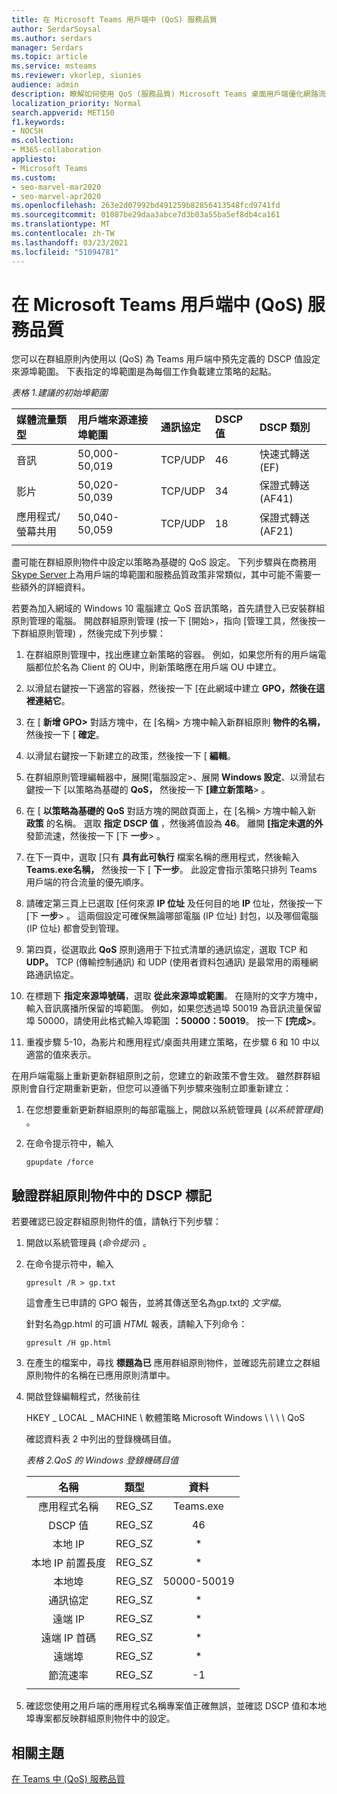 ```yaml
---
title: 在 Microsoft Teams 用戶端中 (QoS) 服務品質
author: SerdarSoysal
ms.author: serdars
manager: Serdars
ms.topic: article
ms.service: msteams
ms.reviewer: vkorlep, siunies
audience: admin
description: 瞭解如何使用 QoS (服務品質) Microsoft Teams 桌面用戶端優化網路流量。
localization_priority: Normal
search.appverid: MET150
f1.keywords:
- NOCSH
ms.collection:
- M365-collaboration
appliesto:
- Microsoft Teams
ms.custom:
- seo-marvel-mar2020
- seo-marvel-apr2020
ms.openlocfilehash: 263e2d07992bd491259b82856413548fcd9741fd
ms.sourcegitcommit: 01087be29daa3abce7d3b03a55ba5ef8db4ca161
ms.translationtype: MT
ms.contentlocale: zh-TW
ms.lasthandoff: 03/23/2021
ms.locfileid: "51094781"
---
```

# <a name="implement-quality-of-service-qos-in-microsoft-teams-clients"></a>在 Microsoft Teams 用戶端中 (QoS) 服務品質

您可以在群組原則內使用以 (QoS) 為 Teams 用戶端中預先定義的 DSCP 值設定來源埠範圍。 下表指定的埠範圍是為每個工作負載建立策略的起點。

*表格 1.建議的初始埠範圍*

|媒體流量類型| 用戶端來源連接埠範圍  |通訊協定|DSCP 值|DSCP 類別|
|:--- |:--- |:--- |:--- |:--- |
|音訊| 50,000-50,019|TCP/UDP|46|快速式轉送 (EF)|
|影片| 50,020-50,039|TCP/UDP|34|保證式轉送 (AF41)|
|應用程式/螢幕共用| 50,040-50,059|TCP/UDP|18|保證式轉送 (AF21)|
| | | | | |

盡可能在群組原則物件中設定以策略為基礎的 QoS 設定。 下列步驟與在商務用  [Skype Server](/SkypeForBusiness/manage/network-management/qos/configuring-port-ranges-for-your-skype-clients#configure-quality-of-service-policies-for-clients-running-on-windows-10)上為用戶端的埠範圍和服務品質政策非常類似，其中可能不需要一些額外的詳細資料。

若要為加入網域的 Windows 10 電腦建立 QoS 音訊策略，首先請登入已安裝群組原則管理的電腦。 開啟群組原則管理 (按一下 [開始>，指向 [管理工具，然後按一下群組原則管理) ，然後完成下列步驟：

1. 在群組原則管理中，找出應建立新策略的容器。 例如，如果您所有的用戶端電腦都位於名為 Client 的 OU中，則新策略應在用戶端 OU 中建立。

1. 以滑鼠右鍵按一下適當的容器，然後按一下 [在此網域中建立 **GPO，然後在這裡連結它**。

1. 在 [ **新增 GPO>** 對話方塊中，在 [名稱> 方塊中輸入新群組原則 **物件的名稱，** 然後按一下 [ **確定**。

1. 以滑鼠右鍵按一下新建立的政策，然後按一下 [ **編輯**。

1. 在群組原則管理編輯器中，展開[電腦設定>、展開 **Windows 設定**、以滑鼠右鍵按一下 [以策略為基礎的 **QoS，** 然後按一下 **[建立新策略**> 。

1. 在 [ **以策略為基礎的 QoS** 對話方塊的開啟頁面上，在 [名稱> 方塊中輸入新 **政策** 的名稱。 選取 **指定 DSCP 值** ，然後將值設為 **46**。 離開 **[指定未選的外** 發節流速，然後按一下 [下 **一步**> 。

1. 在下一頁中，選取 [只有 **具有此可執行** 檔案名稱的應用程式，然後輸入 **Teams.exe名稱，** 然後按一下 [ **下一步**。 此設定會指示策略只排列 Teams 用戶端的符合流量的優先順序。

1. 請確定第三頁上已選取 [任何來源 **IP 位址** 及任何目的地 **IP** 位址，然後按一下 [下 **一步**> 。 這兩個設定可確保無論哪部電腦 (IP 位址) 封包，以及哪個電腦 (IP 位址) 都會受到管理。

1. 第四頁，從選取此 **QoS** 原則適用于下拉式清單的通訊協定，選取 TCP 和 **UDP。** TCP (傳輸控制通訊) 和 UDP (使用者資料包通訊) 是最常用的兩種網路通訊協定。

1. 在標題下 **指定來源埠號碼**，選取 **從此來源埠或範圍**。 在隨附的文字方塊中，輸入音訊廣播所保留的埠範圍。 例如，如果您透過埠 50019 為音訊流量保留埠 50000，請使用此格式輸入埠範圍 **：50000：50019**。 按一下 **[完成>**。

1. 重複步驟 5-10，為影片和應用程式/桌面共用建立策略，在步驟 6 和 10 中以適當的值來表示。

在用戶端電腦上重新更新群組原則之前，您建立的新政策不會生效。 雖然群群組原則會自行定期重新更新，但您可以遵循下列步驟來強制立即重新建立：

1. 在您想要重新更新群組原則的每部電腦上，開啟以系統管理員 (*以系統管理員*) 。

1. 在命令提示符中，輸入

   ```console
   gpupdate /force
   ```

## <a name="verify-dscp-markings-in-the-group-policy-object"></a>驗證群組原則物件中的 DSCP 標記

若要確認已設定群組原則物件的值，請執行下列步驟：

1. 開啟以系統管理員 (*命令提示*) 。

1. 在命令提示符中，輸入

   ```console
   gpresult /R > gp.txt
   ```

   這會產生已申請的 GPO 報告，並將其傳送至名為gp.txt的 *文字檔*。

   針對名為gp.html 的可讀 *HTML* 報表，請輸入下列命令：

   ```console
   gpresult /H gp.html
   ```

1. 在產生的檔案中，尋找 **標題為已** 應用群組原則物件，並確認先前建立之群組原則物件的名稱在已應用原則清單中。

1. 開啟登錄編輯程式，然後前往

   HKEY \_ LOCAL \_ MACHINE \\ 軟體策略 Microsoft Windows \\ \\ \\ \\ QoS

   確認資料表 2 中列出的登錄機碼目值。

   *表格 2.QoS 的 Windows 登錄機碼目值*

   |          名稱          |  類型  |    資料     |
   |         :---:          | :---:  |    :---:    |
   |    應用程式名稱    | REG_SZ |  Teams.exe  |
   |       DSCP 值       | REG_SZ |     46      |
   |        本地 IP        | REG_SZ |     \*      |
   | 本地 IP 前置長度 | REG_SZ |     \*      |
   |       本地埠       | REG_SZ | 50000-50019 |
   |        通訊協定        | REG_SZ |     \*      |
   |       遠端 IP        | REG_SZ |     \*      |
   |    遠端 IP 首碼    | REG_SZ |     \*      |
   |      遠端埠       | REG_SZ |     \*      |
   |     節流速率      | REG_SZ |     -1      |
   | | | |

1. 確認您使用之用戶端的應用程式名稱專案值正確無誤，並確認 DSCP 值和本地埠專案都反映群組原則物件中的設定。


## <a name="related-topics"></a>相關主題

[在 Teams 中 (QoS) 服務品質](QoS-in-Teams.md)